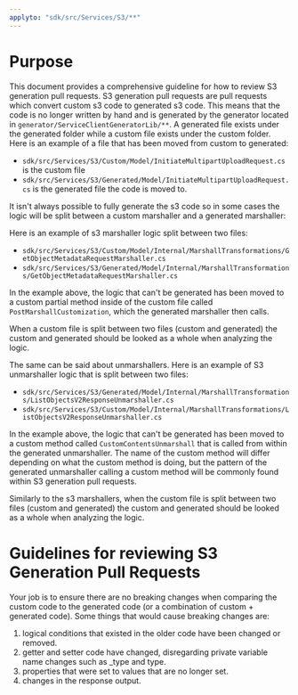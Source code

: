 ```yaml
---
applyto: "sdk/src/Services/S3/**"
---
```



# Purpose

This document provides a comprehensive guideline for how to review S3 generation pull requests. S3 generation pull requests are pull requests which convert custom s3 code to generated s3 code. This means that the code is no longer written by hand and is generated by the generator located in `generator/ServiceClientGeneratorLib/**`. A generated file exists under the generated folder while a custom file exists under the custom folder. Here is an example of a file that has been moved from custom to generated:

* `sdk/src/Services/S3/Custom/Model/InitiateMultipartUploadRequest.cs` is the custom file
* `sdk/src/Services/S3/Generated/Model/InitiateMultipartUploadRequest.cs` is the generated file the code is moved to.

It isn't always possible to fully generate the s3 code so in some cases the logic will be split between a custom marshaller and a generated marshaller:

Here is an example of s3 marshaller logic split between two files:

* `sdk/src/Services/S3/Custom/Model/Internal/MarshallTransformations/GetObjectMetadataRequestMarshaller.cs` 
* `sdk/src/Services/S3/Generated/Model/Internal/MarshallTransformations/GetObjectMetadataRequestMarshaller.cs`

In the example above, the logic that can't be generated has been moved to a custom partial method inside of the custom file called `PostMarshallCustomization`, which the generated marshaller then calls.

When a custom file is split between two files (custom and generated) the custom and generated should be looked as a whole when analyzing the logic.

The same can be said about unmarshallers. Here is an example of S3 unmarshaller logic that is split between two files:
* `sdk/src/Services/S3/Generated/Model/Internal/MarshallTransformations/ListObjectsV2ResponseUnmarshaller.cs`
* `sdk/src/Services/S3/Custom/Model/Internal/MarshallTransformations/ListObjectsV2ResponseUnmarshaller.cs`

In the example above, the logic that can't be generated has been moved to a custom method called `CustomContentsUnmarshall` that is called from within the generated unmarshaller. The name of the custom method will differ depending on what the custom method is doing, but the pattern of the generated unmarshaller calling a custom method will be commonly found within S3 generation pull requests.

Similarly to the s3 marshallers, when the custom file is split between two files (custom and generated) the custom and generated should be looked as a whole when analyzing the logic.

# Guidelines for reviewing S3 Generation Pull Requests
Your job is to ensure there are no breaking changes when comparing the custom code to the generated code (or a combination of custom + generated code). Some things that would cause breaking changes are:
1. logical conditions that existed in the older code have been changed or removed.
2. getter and setter code have changed, disregarding private variable name changes such as _type and type.
3. properties that were set to values that are no longer set.
4. changes in the response output.